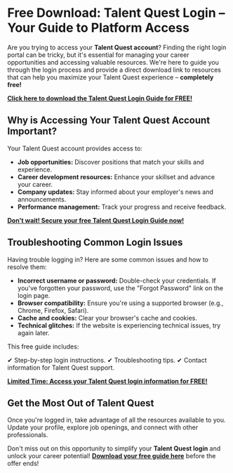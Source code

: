 # Free Download: Talent Quest Login – Your Guide to Platform Access

Are you trying to access your **Talent Quest account**? Finding the right login portal can be tricky, but it's essential for managing your career opportunities and accessing valuable resources. We're here to guide you through the login process and provide a direct download link to resources that can help you maximize your Talent Quest experience – **completely free!**

[**Click here to download the Talent Quest Login Guide for FREE!**](https://udemywork.com/talent-quest-login)

## Why is Accessing Your Talent Quest Account Important?

Your Talent Quest account provides access to:

*   **Job opportunities:** Discover positions that match your skills and experience.
*   **Career development resources:** Enhance your skillset and advance your career.
*   **Company updates:** Stay informed about your employer's news and announcements.
*   **Performance management:** Track your progress and receive feedback.

[**Don't wait! Secure your free Talent Quest Login Guide now!**](https://udemywork.com/talent-quest-login)

## Troubleshooting Common Login Issues

Having trouble logging in? Here are some common issues and how to resolve them:

*   **Incorrect username or password:** Double-check your credentials. If you've forgotten your password, use the "Forgot Password" link on the login page.
*   **Browser compatibility:** Ensure you're using a supported browser (e.g., Chrome, Firefox, Safari).
*   **Cache and cookies:** Clear your browser's cache and cookies.
*   **Technical glitches:** If the website is experiencing technical issues, try again later.

This free guide includes:

✔ Step-by-step login instructions.
✔ Troubleshooting tips.
✔ Contact information for Talent Quest support.

[**Limited Time: Access your Talent Quest login information for FREE!**](https://udemywork.com/talent-quest-login)

## Get the Most Out of Talent Quest

Once you're logged in, take advantage of all the resources available to you. Update your profile, explore job openings, and connect with other professionals.

Don't miss out on this opportunity to simplify your **Talent Quest login** and unlock your career potential! **[Download your free guide here](https://udemywork.com/talent-quest-login)** before the offer ends!
